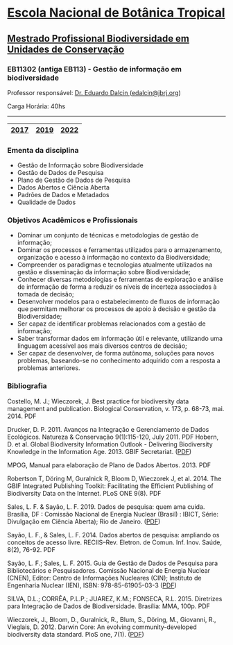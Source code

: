 # [Escola Nacional de Botânica Tropical](https://www.gov.br/jbrj/pt-br/assuntos/educacao/escola-nacional-de-botanica-tropical-20-anos)

## [Mestrado Profissional Biodiversidade em Unidades de Conservação](https://w2.solucaoatrio.net.br/somos/jbrj-mpenbt/index.php/pt/)
### EB11302 (antiga EB113) - Gestão de informação em biodiversidade
Professor responsável: [Dr. Eduardo Dalcin ](https://eduardo.dalc.in/)(edalcin@jbrj.org)

Carga Horária: 40hs
<hr>

| [2017](https://sites.google.com/jbrj.org/eb113-2017/p%C3%A1gina-inicial) | [2019](https://sites.google.com/jbrj.org/eb113-2019/p%C3%A1gina-inicial) | [2022](https://github.com/edalcin/eb113/tree/main/2022) |
|---|---|---|

### __Ementa da disciplina__
* Gestão de Informação sobre Biodiversidade
* Gestão de Dados de Pesquisa
* Plano de Gestão de Dados de Pesquisa
* Dados Abertos e Ciência Aberta
* Padrões de Dados e Metadados
* Qualidade de Dados


### __Objetivos Acadêmicos e Profissionais__
* Dominar um conjunto de técnicas e metodologias de gestão de informação;
* Dominar os processos e ferramentas utilizados para o armazenamento, organização e acesso à informação no contexto da Biodiversidade;
* Compreender os paradigmas e tecnologias atualmente utilizados na gestão e disseminação da informação sobre Biodiversidade;
* Conhecer diversas metodologias e ferramentas de exploração e análise de informação de forma a reduzir os níveis de incerteza associados à tomada de decisão;
* Desenvolver modelos para o estabelecimento de fluxos de informação que permitam melhorar os processos de apoio à decisão e gestão da Biodiversidade;
* Ser capaz de identificar problemas relacionados com a gestão de informação;
* Saber transformar dados em informação útil e relevante, utilizando uma linguagem acessível aos mais diversos centros de decisão;
* Ser capaz de desenvolver, de forma autônoma, soluções para novos problemas, baseando-se no conhecimento adquirido com a resposta a problemas anteriores.

### __Bibliografia__
Costello, M. J.; Wieczorek, J. Best practice for biodiversity data management and publication. Biological Conservation, v. 173, p. 68-73, mai. 2014. PDF

Drucker, D. P. 2011. Avanços na Integração e Gerenciamento de Dados Ecológicos. Natureza & Conservação 9(1):115-120, July 2011. PDF
Hobern, D. et al. Global Biodiversity Information Outlook - Delivering Biodiversity Knowledge in the Information Age. 2013. GBIF Secretariat. ([PDF](http://doi.editoracubo.com.br/10.4322/natcon.2011.016))

MPOG, Manual para elaboração de Plano de Dados Abertos. 2013. PDF

Robertson T, Döring M, Guralnick R, Bloom D, Wieczorek J, et al. 2014. The GBIF Integrated Publishing Toolkit: Facilitating the Efficient Publishing of Biodiversity Data on the Internet. PLoS ONE 9(8). PDF

Sales, L. F. & Sayão, L. F. 2019. Dados de pesquisa: quem ama cuida. Brasília, DF : Comissão Nacional de Energia Nuclear (Brasil) : IBICT, Série: Divulgação em Ciência Aberta); Rio de Janeiro. ([PDF](https://livroaberto.ibict.br/bitstream/123456789/1083/2/cartilha%20dados%20de%20pesquisa.pdf))

Sayão, L. F., & Sales, L. F. 2014. Dados abertos de pesquisa: ampliando os conceitos de acesso livre. RECIIS–Rev. Eletron. de Comun. Inf. Inov. Saúde, 8(2), 76-92. PDF

Sayão, L. F.; Sales, L. F. 2015. Guia de Gestão de Dados de Pesquisa para Bibliotecários e Pesquisadores. Comissão Nacional de Energia Nuclear (CNEN), Editor: Centro de Informações Nucleares (CIN); Instituto de Engenharia Nuclear (IEN), ISBN: 978-85-61905-03-3 ([PDF](http://www.icb.usp.br/~sbibicb/images/guia%20gestaoPDF/Guia%20de%20gestao%20dados%20de%20pesquisa.pdf))

SILVA, D.L.; CORRÊA, P.L.P.; JUAREZ, K.M.; FONSECA, R.L. 2015. Diretrizes para Integração de Dados de Biodiversidade. Brasília: MMA, 100p. PDF

Wieczorek, J., Bloom, D., Guralnick, R., Blum, S., Döring, M., Giovanni, R., Vieglais, D. 2012. Darwin Core: An evolving community-developed biodiversity data standard. PloS one, 7(1). ([PDF](https://journals.plos.org/plosone/article/file?id=10.1371/journal.pone.0029715&type=printable))

